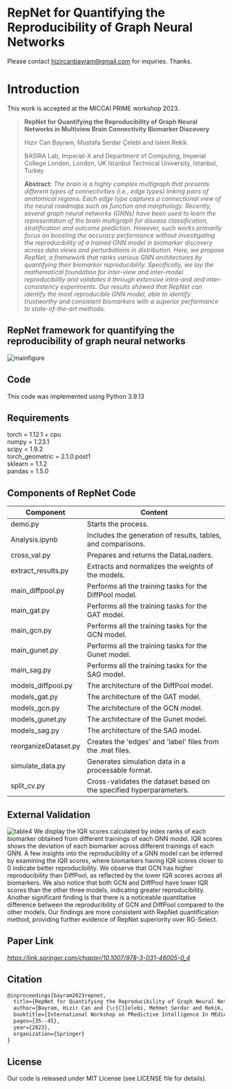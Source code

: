 # RepNet for Quantifying the Reproducibility of Graph Neural Networks
Please contact hizircanbayram@gmail.com for inquiries. Thanks. 

# Introduction
This work is accepted at the MICCAI PRIME workshop 2023.

>**RepNet for Quantifying the Reproducibility of Graph Neural Networks in Multiview Brain Connectivity Biomarker Discovery**
>
> Hızır Can Bayram, Mustafa Serdar Çelebi and Islem Rekik
>
> BASIRA Lab, Imperial-X and Department of Computing, Imperial College London, London, UK
> Istanbul Technical University, Istanbul, Turkey
>
> **Abstract:** *The brain is a highly complex multigraph that presents different types of connectivities (i.e., edge types) linking pairs of anatomical regions. Each edge type captures a connectional view of the neural roadmaps such as function and morphology. Recently, several graph neural networks (GNNs) have been used to learn the representation of the brain multigraph for disease classification, stratification and outcome prediction. However, such works primarily focus on boosting the accuracy performance without investigating the reproducibility of a trained GNN model in biomarker discovery across data views and perturbations in distribution. Here, we propose RepNet, a framework that ranks various GNN architectures by quantifying their biomarker reproducibility. Specifically, we lay the mathematical foundation for inter-view and inter-model reproducibility and validates it through extensive intra-and and inter-consistency experiments. Our results showed that RepNet can identify the most reproducible GNN model, able to identify trustworthy and consistent biomarkers with a superior performance to state-of-the-art methods.*

##  RepNet framework for quantifying the reproducibility of graph neural networks
![mainfigure](https://github.com/basiralab/RepNet/assets/23126077/849f834f-9060-4bca-bc03-066e924f498a)

## Code
This code was implemented using Python 3.9.13

## Requirements
torch = 1.12.1 + cpu \
numpy = 1.23.1 \
scipy = 1.9.2 \
torch_geometric = 2.1.0.post1 \
sklearn = 1.1.2 \
pandas = 1.5.0

## Components of RepNet Code
| Component | Content |
| ------ | ------ |
| demo.py | Starts the process. |
| Analysis.ipynb | Includes the generation of results, tables, and comparisons. |
| cross_val.py | Prepares and returns the DataLoaders. |
| extract_results.py | Extracts and normalizes the weights of the models. |
| main_diffpool.py | Performs all the training tasks for the DiffPool model. |
| main_gat.py | Performs all the training tasks for the GAT model. |
| main_gcn.py | Performs all the training tasks for the GCN model. |
| main_gunet.py | Performs all the training tasks for the Gunet model. |
| main_sag.py | Performs all the training tasks for the SAG model. |
| models_diffpool.py | The architecture of the DiffPool model. |
| models_gat.py | The architecture of the GAT model. |
| models_gcn.py | The architecture of the GCN model. |
| models_gunet.py | The architecture of the Gunet model. |
| models_sag.py | The architecture of the SAG model. |
| reorganizeDataset.py | Creates the 'edges' and 'label' files from the .mat files. |
| simulate_data.py | Generates simulation data in a processable format. |
| split_cv.py | Cross-validates the dataset based on the specified hyperparameters. |

## External Validation
![table4](https://github.com/basiralab/RepNet/assets/23126077/ef3a15aa-b24e-4c8f-9724-f3f21232d7d0)
We display the IQR scores calculated by index ranks of each biomarker obtained from different trainings of each GNN model. IQR scores shows the deviation of each biomarker across different trainings of each GNN. A few insights into the reproducibility of a GNN model can be inferred by examining the IQR scores, where biomarkers having IQR scores closer to 0 indicate better reproducibility. We observe that GCN has higher reproducibility than DiffPool, as reflected by the lower IQR scores across all biomarkers. We also notice that both GCN and DiffPool have lower IQR scores than the other three models, indicating greater reproducibility. Another significant finding is that there is a noticeable quantitative difference between the reproducibility of GCN and DiffPool compared to the other models. Our findings are more consistent with RepNet quantification method, providing further evidence of RepNet superiority over RG-Select.

## Paper Link
*https://link.springer.com/chapter/10.1007/978-3-031-46005-0_4*

## Citation
```latex
@inproceedings{bayram2023repnet,
  title={RepNet for Quantifying the Reproducibility of Graph Neural Networks in Multiview Brain Connectivity Biomarker Discovery},
  author={Bayram, Hizir Can and {\c{C}}elebi, Mehmet Serdar and Rekik, Islem},
  booktitle={International Workshop on PRedictive Intelligence In MEdicine},
  pages={35--45},
  year={2023},
  organization={Springer}
}
```
## License
Our code is released under MIT License (see LICENSE file for details).



